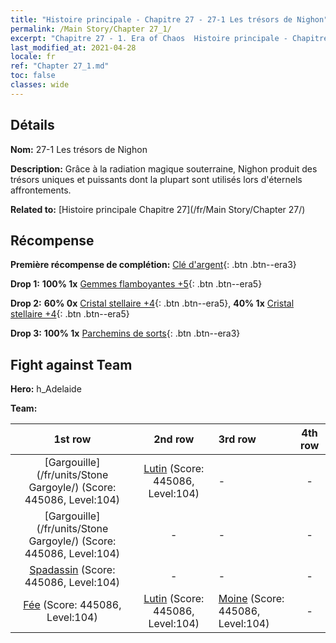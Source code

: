 ```yaml
---
title: "Histoire principale - Chapitre 27 - 27-1 Les trésors de Nighon"
permalink: /Main Story/Chapter 27_1/
excerpt: "Chapitre 27 - 1. Era of Chaos  Histoire principale - Chapitre 27_1. 27-1 Les trésors de Nighon"
last_modified_at: 2021-04-28
locale: fr
ref: "Chapter 27_1.md"
toc: false
classes: wide
---
```


## Détails

 **Nom:** 27-1 Les trésors de Nighon

 **Description:** Grâce à la radiation magique souterraine, Nighon produit des trésors uniques et puissants dont la plupart sont utilisés lors d'éternels affrontements.

 **Related to:** [Histoire principale Chapitre 27](/fr/Main Story/Chapter 27/)

## Récompense

 **Première récompense de complétion:** [Clé d'argent](/ItemsFR/con_693/){: .btn .btn--era3}

 **Drop 1:** **100% 1x** [Gemmes flamboyantes +5](/ItemsFR/mat_100/){: .btn .btn--era5}

 **Drop 2:** **60% 0x** [Cristal stellaire +4](/ItemsFR/mat_94/){: .btn .btn--era5}, **40% 1x** [Cristal stellaire +4](/ItemsFR/mat_94/){: .btn .btn--era5}

 **Drop 3:** **100% 1x** [Parchemins de sorts](/ItemsFR/con_694/){: .btn .btn--era3}


## Fight against Team
 **Hero:** h_Adelaide

 **Team:**


  | 1st row | 2nd row | 3rd row | 4th row |
  |:----:|:----:|:----|:----:|
  | [Gargouille](/fr/units/Stone Gargoyle/) (Score: 445086, Level:104)  | [Lutin](/fr/units/Gremlin/) (Score: 445086, Level:104)  | - | - |
  | [Gargouille](/fr/units/Stone Gargoyle/) (Score: 445086, Level:104)  | - | - | - |
  | [Spadassin](/fr/units/Swordsman/) (Score: 445086, Level:104)  | - | - | - |
  | [Fée](/fr/units/Sprite/) (Score: 445086, Level:104)  | [Lutin](/fr/units/Gremlin/) (Score: 445086, Level:104)  | [Moine](/fr/units/Monk/) (Score: 445086, Level:104)  | - |


